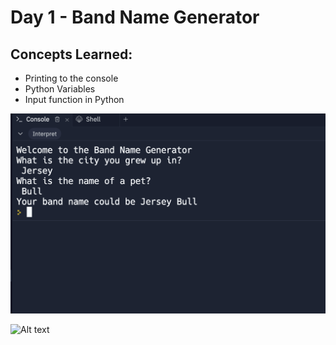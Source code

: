 # Day 1 - Band Name Generator

## Concepts Learned:
- Printing to the console
- Python Variables
- Input function in Python
  
![Alt text](https://github.com/urvivipani/100-Days-of-Python-Programming/blob/main/Day-1-Band-Name-Generator/Band%20Name%20Output.png)

![Alt text](https://replit.com/@urvinvipani/band-name-generator-start)

